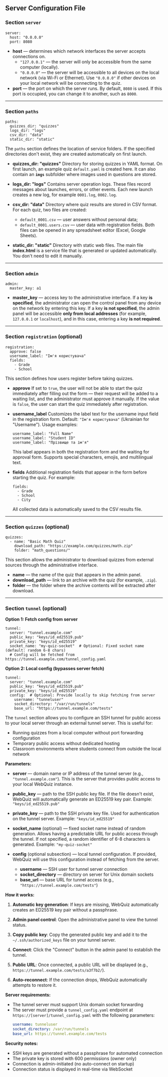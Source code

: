 ## Server Configuration File


### Section `server`

```
server:
  host: "0.0.0.0"
  port: 8080
```

- **host** — determines which network interfaces the server accepts connections on.
  - `"127.0.0.1"` — the server will only be accessible from the same computer (locally).
  - `"0.0.0.0"` — the server will be accessible to all devices on the local network (via Wi-Fi or Ethernet).
  Use `"0.0.0.0"` if other devices on your local network will be connecting to the quiz.
- **port** — the port on which the server runs.
  By default, `8080` is used. If this port is occupied, you can change it to another, such as `8000`.

---

### Section `paths`

```
paths:
  quizzes_dir: "quizzes"
  logs_dir: "logs"
  csv_dir: "data"
  static_dir: "static"
```

The `paths` section defines the location of service folders. If the specified directories don't exist, they are created automatically on first launch.

- **quizzes_dir: "quizzes"**
  Directory for storing quizzes in YAML format.
  On first launch, an example quiz `default.yaml` is created here.
  It can also contain an **`imgs`** subfolder where images used in questions are stored.

- **logs_dir: "logs"**
  Contains server operation logs.
  These files record messages about launches, errors, or other events.
  Each new launch creates a new log, for example `0001.log`, `0002.log`.

- **csv_dir: "data"**
  Directory where quiz results are stored in CSV format.
  For each quiz, two files are created:
  - `default_0001.csv` — user answers without personal data;
  - `default_0001.users.csv` — user data with registration fields.
  Both files can be opened in any spreadsheet editor (Excel, Google Sheets).

- **static_dir: "static"**
  Directory with static web files.
  The main file **index.html** is a service file that is generated or updated automatically.
  You don't need to edit it manually.

---

### Section `admin`

```
admin:
  master_key: a1
```

- **master_key** — access key to the administrative interface.
  If a key **is specified**, the administrator can open the control panel from any device on the network by entering this key.
  If a key **is not specified**, the admin panel will be accessible **only from local addresses** (for example, `127.0.0.1` or `localhost`), and in this case, entering a key **is not required**.

---

### Section `registration` (optional)

```
registration:
  approve: false
  username_label: "Ім'я користувача"
  fields:
    - Grade
    - School
```

This section defines how users register before taking quizzes.

- **approve**
  If set to `true`, the user will not be able to start the quiz immediately after filling out the form — their request will be added to a waiting list, and the administrator must approve it manually.
  If the value is `false`, the user can start the quiz immediately after registration.

- **username_label**
  Customizes the label text for the username input field in the registration form.
  Default: `"Ім'я користувача"` (Ukrainian for "Username").
  Usage examples:
  ```
  username_label: "Full Name"
  username_label: "Student ID"
  username_label: "Прізвище та ім'я"
  ```
  This label appears in both the registration form and the waiting for approval form.
  Supports special characters, emojis, and multilingual text.

- **fields**
  Additional registration fields that appear in the form before starting the quiz.
  For example:
  ```
  fields:
    - Grade
    - School
    - City
  ```
  All collected data is automatically saved to the CSV results file.

---

### Section `quizzes` (optional)

```
quizzes:
  - name: "Basic Math Quiz"
    download_path: "https://example.com/quizzes/math.zip"
    folder: "math_questions/"
```

This section allows the administrator to download quizzes from external sources through the administrative interface.

- **name** — the name of the quiz that appears in the admin panel.
- **download_path** — link to an archive with the quiz (for example, `.zip`).
- **folder** — the folder where the archive contents will be extracted after download.

---

### Section `tunnel` (optional)

**Option 1: Fetch config from server**
```
tunnel:
  server: "tunnel.example.com"
  public_key: "keys/id_ed25519.pub"
  private_key: "keys/id_ed25519"
  socket_name: "my-quiz-socket"  # Optional: Fixed socket name (default: random 6-8 chars)
  # Config will be fetched from https://tunnel.example.com/tunnel_config.yaml
```

**Option 2: Local config (bypasses server fetch)**
```
tunnel:
  server: "tunnel.example.com"
  public_key: "keys/id_ed25519.pub"
  private_key: "keys/id_ed25519"
  config:  # Optional: Provide locally to skip fetching from server
    username: "tunneluser"
    socket_directory: "/var/run/tunnels"
    base_url: "https://tunnel.example.com/tests"
```

The `tunnel` section allows you to configure an SSH tunnel for public access to your local server through an external tunnel server. This is useful for:
- Running quizzes from a local computer without port forwarding configuration
- Temporary public access without dedicated hosting
- Classroom environments where students connect from outside the local network

**Parameters:**

- **server** — domain name or IP address of the tunnel server (e.g., `"tunnel.example.com"`).
  This is the server that provides public access to your local WebQuiz instance.

- **public_key** — path to the SSH public key file.
  If the file doesn't exist, WebQuiz will automatically generate an ED25519 key pair.
  Example: `"keys/id_ed25519.pub"`

- **private_key** — path to the SSH private key file.
  Used for authentication on the tunnel server.
  Example: `"keys/id_ed25519"`

- **socket_name** (optional) — fixed socket name instead of random generation.
  Allows having a predictable URL for public access through the tunnel.
  If not specified, a random identifier of 6-8 characters is generated.
  Example: `"my-quiz-socket"`

- **config** (optional subsection) — local tunnel configuration.
  If provided, WebQuiz will use this configuration instead of fetching from the server.
  - **username** — SSH user for tunnel server connection
  - **socket_directory** — directory on server for Unix domain sockets
  - **base_url** — base URL for tunnel access (e.g., `"https://tunnel.example.com/tests"`)

**How it works:**

1. **Automatic key generation**: If keys are missing, WebQuiz automatically creates an ED25519 key pair without a passphrase.

2. **Admin panel control**: Open the administrative panel to view the tunnel status.

3. **Copy public key**: Copy the generated public key and add it to the `~/.ssh/authorized_keys` file on your tunnel server.

4. **Connect**: Click the "Connect" button in the admin panel to establish the tunnel.

5. **Public URL**: Once connected, a public URL will be displayed (e.g., `https://tunnel.example.com/tests/a3f7b2/`).

6. **Auto-reconnect**: If the connection drops, WebQuiz automatically attempts to restore it.

**Server requirements:**
- The tunnel server must support Unix domain socket forwarding
- The server must provide a `tunnel_config.yaml` endpoint at `https://[server]/tunnel_config.yaml` with the following parameters:
  ```yaml
  username: tunneluser
  socket_directory: /var/run/tunnels
  base_url: https://tunnel.example.com/tests
  ```

**Security notes:**
- SSH keys are generated without a passphrase for automated connection
- The private key is stored with 600 permissions (owner only)
- Connection is admin-initiated (no auto-connect on startup)
- Connection status is displayed in real-time via WebSocket
